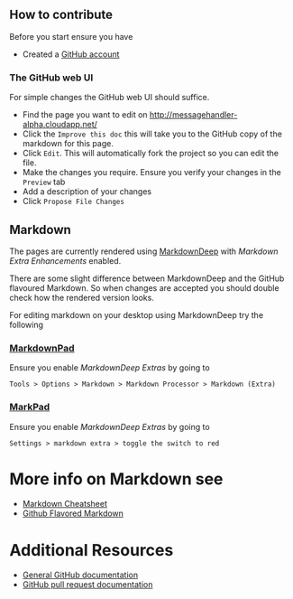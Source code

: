 ## How to contribute

Before you start ensure you have

 *  Created a [GitHub account](https://github.com/signup/free)

### The GitHub web UI 

For simple changes the GitHub web UI should suffice.

 * Find the page you want to edit on http://messagehandler-alpha.cloudapp.net/
 * Click the `Improve this doc` this will take you to the GitHub copy of the markdown for this page.
 * Click `Edit`. This will automatically fork the project so you can edit the file.
 * Make the changes you require. Ensure you verify your changes in the `Preview` tab
 * Add a description of your changes
 * Click `Propose File Changes`
 
## Markdown

The pages are currently rendered using [MarkdownDeep](http://www.toptensoftware.com/markdowndeep/) with *Markdown Extra Enhancements* enabled. 

There are some slight difference between MarkdownDeep and the GitHub flavoured Markdown. So when changes are accepted you should double check how the rendered version looks.

For editing markdown on your desktop using MarkdownDeep try the following

### [MarkdownPad](http://markdownpad.com/)

Ensure you enable *MarkdownDeep Extras* by going to 

    Tools > Options > Markdown > Markdown Processor > Markdown (Extra)  
	
### [MarkPad](http://code52.org/DownmarkerWPF/) 

Ensure you enable *MarkdownDeep Extras* by going to 

    Settings > markdown extra > toggle the switch to red
	
# More info on Markdown see
 
 * [Markdown Cheatsheet](https://github.com/adam-p/markdown-here/wiki/Markdown-Cheatsheet)
 * [Github Flavored Markdown](https://help.github.com/articles/github-flavored-markdown)

# Additional Resources

 * [General GitHub documentation](http://help.github.com/)
 * [GitHub pull request documentation](http://help.github.com/send-pull-requests/)
